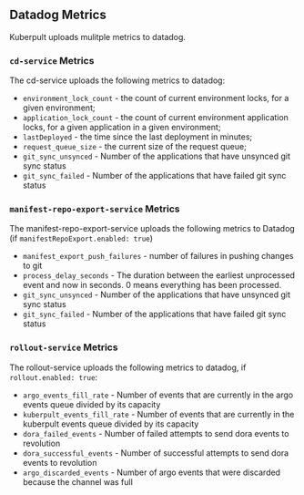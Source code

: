 ## Datadog Metrics
Kuberpult uploads mulitple metrics to datadog.

### `cd-service` Metrics
The cd-service uploads the following metrics to datadog:
* `environment_lock_count` - the count of current environment locks, for a given environment;
* `application_lock_count` - the count of current environment application locks, for a given application in a given environment;
* `lastDeployed` - the time since the last deployment in minutes;
* `request_queue_size` - the current size of the request queue;
* `git_sync_unsynced` - Number of the applications that have unsynced git sync status
* `git_sync_failed` - Number of the applications that have failed git sync status

### `manifest-repo-export-service` Metrics
The manifest-repo-export-service uploads the following metrics to Datadog (if `manifestRepoExport.enabled: true`)
* `manifest_export_push_failures` - number of failures in pushing changes to git
* `process_delay_seconds` - The duration between the earliest unprocessed event and now in seconds. 0 means everything has been processed.
* `git_sync_unsynced` - Number of the applications that have unsynced git sync status
* `git_sync_failed` - Number of the applications that have failed git sync status

### `rollout-service` Metrics
The rollout-service uploads the following metrics to datadog, if `rollout.enabled: true`:
* `argo_events_fill_rate` - Number of events that are currently in the argo events queue divided by its capacity
* `kuberpult_events_fill_rate` - Number of events that are currently in the kuberpult events queue divided by its capacity
* `dora_failed_events` - Number of failed attempts to send dora events to revolution
* `dora_successful_events` - Number of successful attempts to send dora events to revolution
* `argo_discarded_events` - Number of argo events that were discarded because the channel was full


